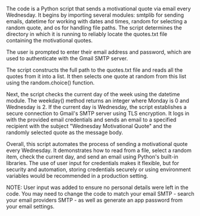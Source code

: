 The code is a Python script that sends a motivational quote via email every Wednesday. It begins by importing several modules: smtplib for sending emails, datetime for working with dates and times, random for selecting a random quote, and os for handling file paths. The script determines the directory in which it is running to reliably locate the quotes.txt file containing the motivational quotes.

The user is prompted to enter their email address and password, which are used to authenticate with the Gmail SMTP server.

The script constructs the full path to the quotes.txt file and reads all the quotes from it into a list. It then selects one quote at random from this list using the random.choice() function.

Next, the script checks the current day of the week using the datetime module. The weekday() method returns an integer where Monday is 0 and Wednesday is 2. If the current day is Wednesday, the script establishes a secure connection to Gmail's SMTP server using TLS encryption. It logs in with the provided email credentials and sends an email to a specified recipient with the subject "Wednesday Motivational Quote" and the randomly selected quote as the message body.

Overall, this script automates the process of sending a motivational quote every Wednesday. It demonstrates how to read from a file, select a random item, check the current day, and send an email using Python's built-in libraries. The use of user input for credentials makes it flexible, but for security and automation, storing credentials securely or using environment variables would be recommended in a production setting.

NOTE: User input was added to ensure no personal details were left in the code. You may need to change the code to match your email SMTP - search your email providers SMTP - as well as generate an app password from your email settings.